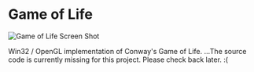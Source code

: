 # Game of Life

![Game of Life Screen Shot](https://raw.github.com/DeadHeadRussell/website/master/Servers/data/images/personalProjects/Game%20of%20Life.png)

Win32 / OpenGL implementation of Conway's Game of Life.
...The source code is currently missing for this project. Please check back later. :(

